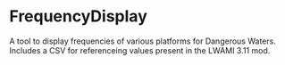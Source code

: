 # FrequencyDisplay
A tool to display frequencies of various platforms for Dangerous Waters.  Includes a CSV for referenceing values present in the LWAMI 3.11 mod.
